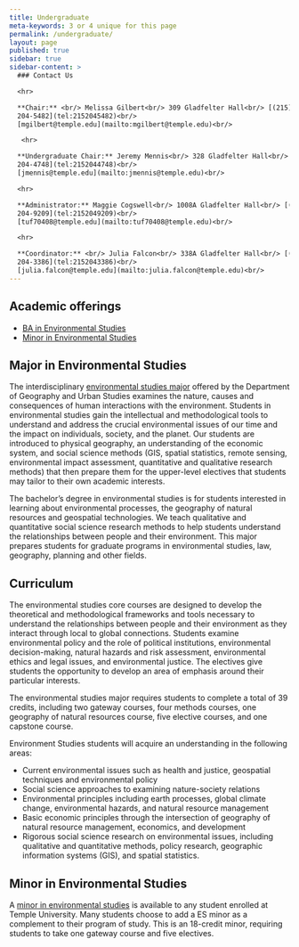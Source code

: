 ```yaml
---
title: Undergraduate
meta-keywords: 3 or 4 unique for this page
permalink: /undergraduate/
layout: page
published: true
sidebar: true
sidebar-content: >
  ### Contact Us

  <hr>

  **Chair:** <br/> Melissa Gilbert<br/> 309 Gladfelter Hall<br/> [(215)
  204-5482](tel:2152045482)<br/>
  [mgilbert@temple.edu](mailto:mgilbert@temple.edu)<br/>

   <hr>

  **Undergraduate Chair:** Jeremy Mennis<br/> 328 Gladfelter Hall<br/> [(215)
  204-4748](tel:2152044748)<br/>
  [jmennis@temple.edu](mailto:jmennis@temple.edu)<br/>

  <hr>

  **Administrator:** Maggie Cogswell<br/> 1008A Gladfelter Hall<br/> [(215)
  204-9209](tel:2152049209)<br/>
  [tuf70408@temple.edu](mailto:tuf70408@temple.edu)<br/>

  <hr>

  **Coordinator:** <br/> Julia Falcon<br/> 338A Gladfelter Hall<br/> [(215)
  204-3386](tel:2152043386)<br/>
  [julia.falcon@temple.edu](mailto:julia.falcon@temple.edu)<br/>
---
```

## Academic offerings

 - [BA in Environmental Studies](#major-in-environmental-studies)
 - [Minor in Environmental Studies](#minor-in-environmental-studies)
 
## Major in Environmental Studies

The interdisciplinary [environmental studies major](http://bulletin.temple.edu/undergraduate/liberal-arts/environmental-studies/ba-environmental-studies/) offered by the Department of Geography and Urban Studies examines the nature, causes and consequences of human interactions with the environment. Students in environmental studies gain the intellectual and methodological tools to understand and address the crucial environmental issues of our time and the impact on individuals, society, and the planet. Our students are introduced to physical geography, an understanding of the economic system, and social science methods (GIS, spatial statistics, remote sensing, environmental impact assessment, quantitative and qualitative research methods) that then prepare them for the upper-level electives that students may tailor to their own academic interests.

The bachelor’s degree in environmental studies is for students interested in learning about environmental processes, the geography of natural resources and geospatial technologies. We teach qualitative and quantitative social science research methods to help students understand the relationships between people and their environment. This major prepares students for graduate programs in environmental studies, law, geography, planning and other fields.

## Curriculum

The environmental studies core courses are designed to develop the theoretical and methodological frameworks and tools necessary to understand the relationships between people and their environment as they interact through local to global connections.  Students examine environmental policy and the role of political institutions, environmental decision-making, natural hazards and risk assessment, environmental ethics and legal issues, and environmental justice. The electives give students the opportunity to develop an area of emphasis around their particular interests.

The environmental studies major requires students to complete a total of 39 credits, including two gateway courses, four methods courses, one geography of natural resources course, five elective courses, and one capstone course.

Environment Studies students will acquire an understanding in the following areas:

- Current environmental issues such as health and justice, geospatial techniques and environmental policy
- Social science approaches to examining nature-society relations
- Environmental principles including earth processes, global climate change, environmental hazards, and natural resource management
- Basic economic principles through the intersection of geography of natural resource management, economics, and development
- Rigorous social science research on environmental issues, including qualitative and quantitative methods, policy research, geographic information systems (GIS), and spatial statistics.

## Minor in Environmental Studies

A [minor in environmental studies](http://bulletin.temple.edu/undergraduate/liberal-arts/environmental-studies/minor-environmental-studies/) is available to any student enrolled at Temple University. Many students choose to add a ES minor as a complement to their program of study. This is an 18-credit minor, requiring students to take one gateway course and five electives.
